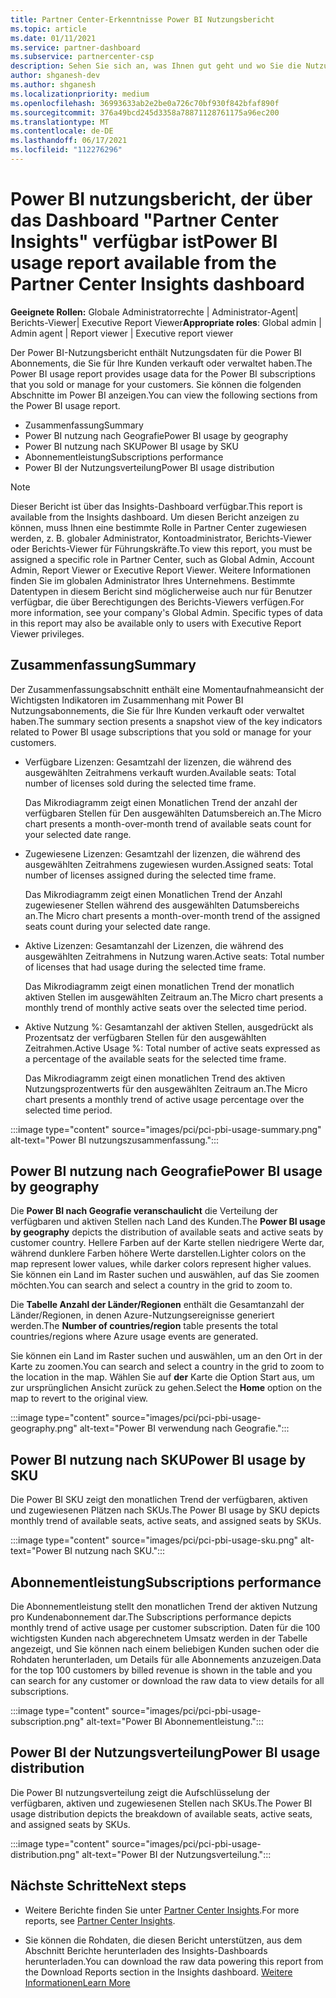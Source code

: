 ```yaml
---
title: Partner Center-Erkenntnisse Power BI Nutzungsbericht
ms.topic: article
ms.date: 01/11/2021
ms.service: partner-dashboard
ms.subservice: partnercenter-csp
description: Sehen Sie sich an, was Ihnen gut geht und wo Sie die Nutzung Power BI Abonnements verbessern können, die Sie für Ihre Kunden verkaufen oder verwalten.
author: shganesh-dev
ms.author: shganesh
ms.localizationpriority: medium
ms.openlocfilehash: 36993633ab2e2be0a726c70bf930f842bfaf890f
ms.sourcegitcommit: 376a49bcd245d3358a78871128761175a96ec200
ms.translationtype: MT
ms.contentlocale: de-DE
ms.lasthandoff: 06/17/2021
ms.locfileid: "112276296"
---
```

# <a name="power-bi-usage-report-available-from-the-partner-center-insights-dashboard"></a><span data-ttu-id="f3151-103">Power BI nutzungsbericht, der über das Dashboard "Partner Center Insights" verfügbar ist</span><span class="sxs-lookup"><span data-stu-id="f3151-103">Power BI usage report available from the Partner Center Insights dashboard</span></span>

<span data-ttu-id="f3151-104">**Geeignete Rollen:** Globale Administratorrechte | Administrator-Agent| Berichts-Viewer| Executive Report Viewer</span><span class="sxs-lookup"><span data-stu-id="f3151-104">**Appropriate roles**: Global admin | Admin agent | Report viewer | Executive report viewer</span></span>

<span data-ttu-id="f3151-105">Der Power BI-Nutzungsbericht enthält Nutzungsdaten für die Power BI Abonnements, die Sie für Ihre Kunden verkauft oder verwaltet haben.</span><span class="sxs-lookup"><span data-stu-id="f3151-105">The Power BI usage report provides usage data for the Power BI subscriptions that you sold or manage for your customers.</span></span> <span data-ttu-id="f3151-106">Sie können die folgenden Abschnitte im Power BI anzeigen.</span><span class="sxs-lookup"><span data-stu-id="f3151-106">You can view the following sections from the Power BI usage report.</span></span>

- <span data-ttu-id="f3151-107">Zusammenfassung</span><span class="sxs-lookup"><span data-stu-id="f3151-107">Summary</span></span>
- <span data-ttu-id="f3151-108">Power BI nutzung nach Geografie</span><span class="sxs-lookup"><span data-stu-id="f3151-108">Power BI usage by geography</span></span>
- <span data-ttu-id="f3151-109">Power BI nutzung nach SKU</span><span class="sxs-lookup"><span data-stu-id="f3151-109">Power BI usage by SKU</span></span>
- <span data-ttu-id="f3151-110">Abonnementleistung</span><span class="sxs-lookup"><span data-stu-id="f3151-110">Subscriptions performance</span></span>
- <span data-ttu-id="f3151-111">Power BI der Nutzungsverteilung</span><span class="sxs-lookup"><span data-stu-id="f3151-111">Power BI usage distribution</span></span>

 > [!NOTE]
 > <span data-ttu-id="f3151-112">Dieser Bericht ist über das Insights-Dashboard verfügbar.</span><span class="sxs-lookup"><span data-stu-id="f3151-112">This report is available from the Insights dashboard.</span></span> <span data-ttu-id="f3151-113">Um diesen Bericht anzeigen zu können, muss Ihnen eine bestimmte Rolle in Partner Center zugewiesen werden, z. B. globaler Administrator, Kontoadministrator, Berichts-Viewer oder Berichts-Viewer für Führungskräfte.</span><span class="sxs-lookup"><span data-stu-id="f3151-113">To view this report, you must be assigned a specific role in Partner Center, such as Global Admin, Account Admin, Report Viewer or Executive Report Viewer.</span></span> <span data-ttu-id="f3151-114">Weitere Informationen finden Sie im globalen Administrator Ihres Unternehmens. Bestimmte Datentypen in diesem Bericht sind möglicherweise auch nur für Benutzer verfügbar, die über Berechtigungen des Berichts-Viewers verfügen.</span><span class="sxs-lookup"><span data-stu-id="f3151-114">For more information, see your company's Global Admin. Specific types of data in this report may also be available only to users with Executive Report Viewer privileges.</span></span>

## <a name="summary"></a><span data-ttu-id="f3151-115">Zusammenfassung</span><span class="sxs-lookup"><span data-stu-id="f3151-115">Summary</span></span>

<span data-ttu-id="f3151-116">Der Zusammenfassungsabschnitt enthält eine Momentaufnahmeansicht der Wichtigsten Indikatoren im Zusammenhang mit Power BI Nutzungsabonnements, die Sie für Ihre Kunden verkauft oder verwaltet haben.</span><span class="sxs-lookup"><span data-stu-id="f3151-116">The summary section presents a snapshot view of the key indicators related to Power BI usage subscriptions that you sold or manage for your customers.</span></span> 

- <span data-ttu-id="f3151-117">Verfügbare Lizenzen: Gesamtzahl der lizenzen, die während des ausgewählten Zeitrahmens verkauft wurden.</span><span class="sxs-lookup"><span data-stu-id="f3151-117">Available seats: Total number of licenses sold during the selected time frame.</span></span>

   <span data-ttu-id="f3151-118">Das Mikrodiagramm zeigt einen Monatlichen Trend der anzahl der verfügbaren Stellen für Den ausgewählten Datumsbereich an.</span><span class="sxs-lookup"><span data-stu-id="f3151-118">The Micro chart presents a month-over-month trend of available seats count for your selected date range.</span></span>

- <span data-ttu-id="f3151-119">Zugewiesene Lizenzen: Gesamtzahl der lizenzen, die während des ausgewählten Zeitrahmens zugewiesen wurden.</span><span class="sxs-lookup"><span data-stu-id="f3151-119">Assigned seats: Total number of licenses assigned during the selected time frame.</span></span>

   <span data-ttu-id="f3151-120">Das Mikrodiagramm zeigt einen Monatlichen Trend der Anzahl zugewiesener Stellen während des ausgewählten Datumsbereichs an.</span><span class="sxs-lookup"><span data-stu-id="f3151-120">The Micro chart presents a month-over-month trend of the assigned seats count during your selected date range.</span></span>

- <span data-ttu-id="f3151-121">Aktive Lizenzen: Gesamtanzahl der Lizenzen, die während des ausgewählten Zeitrahmens in Nutzung waren.</span><span class="sxs-lookup"><span data-stu-id="f3151-121">Active seats: Total number of licenses that had usage during the selected time frame.</span></span> 

   <span data-ttu-id="f3151-122">Das Mikrodiagramm zeigt einen monatlichen Trend der monatlich aktiven Stellen im ausgewählten Zeitraum an.</span><span class="sxs-lookup"><span data-stu-id="f3151-122">The Micro chart presents a monthly trend of monthly active seats over the selected time period.</span></span>

- <span data-ttu-id="f3151-123">Aktive Nutzung %: Gesamtanzahl der aktiven Stellen, ausgedrückt als Prozentsatz der verfügbaren Stellen für den ausgewählten Zeitrahmen.</span><span class="sxs-lookup"><span data-stu-id="f3151-123">Active Usage %: Total number of active seats expressed as a percentage of the available seats for the selected time frame.</span></span> 

   <span data-ttu-id="f3151-124">Das Mikrodiagramm zeigt einen monatlichen Trend des aktiven Nutzungsprozentwerts für den ausgewählten Zeitraum an.</span><span class="sxs-lookup"><span data-stu-id="f3151-124">The Micro chart presents a monthly trend of active usage percentage over the selected time period.</span></span>

:::image type="content" source="images/pci/pci-pbi-usage-summary.png" alt-text="Power BI nutzungszusammenfassung.":::

## <a name="power-bi-usage-by-geography"></a><span data-ttu-id="f3151-126">Power BI nutzung nach Geografie</span><span class="sxs-lookup"><span data-stu-id="f3151-126">Power BI usage by geography</span></span>

<span data-ttu-id="f3151-127">Die **Power BI nach Geografie veranschaulicht** die Verteilung der verfügbaren und aktiven Stellen nach Land des Kunden.</span><span class="sxs-lookup"><span data-stu-id="f3151-127">The **Power BI usage by geography** depicts the distribution of available seats and active seats by customer country.</span></span> <span data-ttu-id="f3151-128">Hellere Farben auf der Karte stellen niedrigere Werte dar, während dunklere Farben höhere Werte darstellen.</span><span class="sxs-lookup"><span data-stu-id="f3151-128">Lighter colors on the map represent lower values, while darker colors represent higher values.</span></span> <span data-ttu-id="f3151-129">Sie können ein Land im Raster suchen und auswählen, auf das Sie zoomen möchten.</span><span class="sxs-lookup"><span data-stu-id="f3151-129">You can search and select a country in the grid to zoom to.</span></span>

<span data-ttu-id="f3151-130">Die **Tabelle Anzahl der Länder/Regionen** enthält die Gesamtanzahl der Länder/Regionen, in denen Azure-Nutzungsereignisse generiert werden.</span><span class="sxs-lookup"><span data-stu-id="f3151-130">The **Number of countries/region** table presents the total countries/regions where Azure usage events are generated.</span></span>

<span data-ttu-id="f3151-131">Sie können ein Land im Raster suchen und auswählen, um an den Ort in der Karte zu zoomen.</span><span class="sxs-lookup"><span data-stu-id="f3151-131">You can search and select a country in the grid to zoom to the location in the map.</span></span> <span data-ttu-id="f3151-132">Wählen Sie auf **der** Karte die Option Start aus, um zur ursprünglichen Ansicht zurück zu gehen.</span><span class="sxs-lookup"><span data-stu-id="f3151-132">Select the **Home** option on the map to revert to the original view.</span></span>

:::image type="content" source="images/pci/pci-pbi-usage-geography.png" alt-text="Power BI verwendung nach Geografie.":::

## <a name="power-bi-usage-by-sku"></a><span data-ttu-id="f3151-134">Power BI nutzung nach SKU</span><span class="sxs-lookup"><span data-stu-id="f3151-134">Power BI usage by SKU</span></span>

<span data-ttu-id="f3151-135">Die Power BI SKU zeigt den monatlichen Trend der verfügbaren, aktiven und zugewiesenen Plätzen nach SKUs.</span><span class="sxs-lookup"><span data-stu-id="f3151-135">The Power BI usage by SKU depicts monthly trend of available seats, active seats, and assigned seats by SKUs.</span></span>

:::image type="content" source="images/pci/pci-pbi-usage-sku.png" alt-text="Power BI nutzung nach SKU.":::

## <a name="subscriptions-performance"></a><span data-ttu-id="f3151-137">Abonnementleistung</span><span class="sxs-lookup"><span data-stu-id="f3151-137">Subscriptions performance</span></span>

<span data-ttu-id="f3151-138">Die Abonnementleistung stellt den monatlichen Trend der aktiven Nutzung pro Kundenabonnement dar.</span><span class="sxs-lookup"><span data-stu-id="f3151-138">The Subscriptions performance depicts monthly trend of active usage per customer subscription.</span></span> <span data-ttu-id="f3151-139">Daten für die 100 wichtigsten Kunden nach abgerechnetem Umsatz werden in der Tabelle angezeigt, und Sie können nach einem beliebigen Kunden suchen oder die Rohdaten herunterladen, um Details für alle Abonnements anzuzeigen.</span><span class="sxs-lookup"><span data-stu-id="f3151-139">Data for the top 100 customers by billed revenue is shown in the table and you can search for any customer or download the raw data to view details for all subscriptions.</span></span>

:::image type="content" source="images/pci/pci-pbi-usage-subscription.png" alt-text="Power BI Abonnementleistung.":::

## <a name="power-bi-usage-distribution"></a><span data-ttu-id="f3151-141">Power BI der Nutzungsverteilung</span><span class="sxs-lookup"><span data-stu-id="f3151-141">Power BI usage distribution</span></span>

<span data-ttu-id="f3151-142">Die Power BI nutzungsverteilung zeigt die Aufschlüsselung der verfügbaren, aktiven und zugewiesenen Stellen nach SKUs.</span><span class="sxs-lookup"><span data-stu-id="f3151-142">The Power BI usage distribution depicts the breakdown of available seats, active seats, and assigned seats by SKUs.</span></span>

:::image type="content" source="images/pci/pci-pbi-usage-distribution.png" alt-text="Power BI der Nutzungsverteilung.":::

## <a name="next-steps"></a><span data-ttu-id="f3151-144">Nächste Schritte</span><span class="sxs-lookup"><span data-stu-id="f3151-144">Next steps</span></span>

- <span data-ttu-id="f3151-145">Weitere Berichte finden Sie unter [Partner Center Insights](partner-center-insights.md).</span><span class="sxs-lookup"><span data-stu-id="f3151-145">For more reports, see [Partner Center Insights](partner-center-insights.md).</span></span>

- <span data-ttu-id="f3151-146">Sie können die Rohdaten, die diesen Bericht unterstützen, aus dem Abschnitt Berichte herunterladen des Insights-Dashboards herunterladen.</span><span class="sxs-lookup"><span data-stu-id="f3151-146">You can download the raw data powering this report from the Download Reports section in the Insights dashboard.</span></span> [<span data-ttu-id="f3151-147">Weitere Informationen</span><span class="sxs-lookup"><span data-stu-id="f3151-147">Learn More</span></span>](pci-download-reports.md) 
